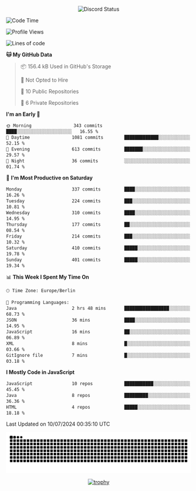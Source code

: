 <!-- Discord Status -->
<p align="center">
  <img src="https://lanyard.cnrad.dev/api/531896089096486922?borderRadius=30px" alt="Discord Status" />
</p>

<!--START_SECTION:waka-->
![Code Time](http://img.shields.io/badge/Code%20Time-895%20hrs%205%20mins-blue)

![Profile Views](http://img.shields.io/badge/Profile%20Views-0-blue)

![Lines of code](https://img.shields.io/badge/From%20Hello%20World%20I%27ve%20Written-3.9%20million%20lines%20of%20code-blue)

**🐱 My GitHub Data** 

> 📦 156.4 kB Used in GitHub's Storage 
 > 
> 🚫 Not Opted to Hire
 > 
> 📜 10 Public Repositories 
 > 
> 🔑 6 Private Repositories 
 > 
**I'm an Early 🐤** 

```text
🌞 Morning                343 commits         ████░░░░░░░░░░░░░░░░░░░░░   16.55 % 
🌆 Daytime                1081 commits        █████████████░░░░░░░░░░░░   52.15 % 
🌃 Evening                613 commits         ███████░░░░░░░░░░░░░░░░░░   29.57 % 
🌙 Night                  36 commits          ░░░░░░░░░░░░░░░░░░░░░░░░░   01.74 % 
```
📅 **I'm Most Productive on Saturday** 

```text
Monday                   337 commits         ████░░░░░░░░░░░░░░░░░░░░░   16.26 % 
Tuesday                  224 commits         ███░░░░░░░░░░░░░░░░░░░░░░   10.81 % 
Wednesday                310 commits         ████░░░░░░░░░░░░░░░░░░░░░   14.95 % 
Thursday                 177 commits         ██░░░░░░░░░░░░░░░░░░░░░░░   08.54 % 
Friday                   214 commits         ███░░░░░░░░░░░░░░░░░░░░░░   10.32 % 
Saturday                 410 commits         █████░░░░░░░░░░░░░░░░░░░░   19.78 % 
Sunday                   401 commits         █████░░░░░░░░░░░░░░░░░░░░   19.34 % 
```


📊 **This Week I Spent My Time On** 

```text
🕑︎ Time Zone: Europe/Berlin

💬 Programming Languages: 
Java                     2 hrs 48 mins       █████████████████░░░░░░░░   68.73 % 
JSON                     36 mins             ████░░░░░░░░░░░░░░░░░░░░░   14.95 % 
JavaScript               16 mins             ██░░░░░░░░░░░░░░░░░░░░░░░   06.89 % 
XML                      8 mins              █░░░░░░░░░░░░░░░░░░░░░░░░   03.66 % 
GitIgnore file           7 mins              █░░░░░░░░░░░░░░░░░░░░░░░░   03.18 % 
```

**I Mostly Code in JavaScript** 

```text
JavaScript               10 repos            ███████████░░░░░░░░░░░░░░   45.45 % 
Java                     8 repos             █████████░░░░░░░░░░░░░░░░   36.36 % 
HTML                     4 repos             █████░░░░░░░░░░░░░░░░░░░░   18.18 % 
```




 Last Updated on 10/07/2024 00:35:10 UTC
<!--END_SECTION:waka-->

<!-- GitHub Contribution Snake -->
<p align="center">
  <img src="https://raw.githubusercontent.com/vxnsin/vxnsin/output/github-contribution-grid-snake-dark.svg" alt="GitHub Contribution Snake" />
</p>

<!-- GitHub Trophy -->
<p align="center">
  <a href="https://github.com/ryo-ma/github-profile-trophy">
    <img src="https://github-profile-trophy.vercel.app/?username=vxnsin&theme=onedark" alt="trophy" />
  </a>
</p>

